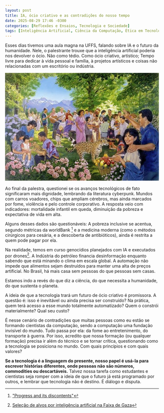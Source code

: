```yaml
---
layout: post
title: IA, ócio criativo e as contradições do nosso tempo
date: 2025-08-29 17:46 -0300
categories: [Reflexões e Ensaios, Tecnologia e Sociedade]
tags: [Inteligência Artificial, Ciência da Computação, Ética em Tecnologia, Cyberpunk, Responsabilidade Social, Sustentabilidade]
---
```


Esses dias tivemos uma aula magna na UFFS, falando sobre IA e o futuro da humanidade. Nele, o palestrante trouxe que a inteligência artificial poderia nos devolver o ócio. Não como tédio. Como ócio criativo, artístico; Tempo livre para dedicar à vida pessoal e família, à projetos artísticos e coisas não relacionadas com um escritório ou indústria.

![Desktop View](/assets/img/perfect-world.jpg)

Ao final da palestra, questionei se os avanços tecnológicos de fato significaram mais dignidade, lembrando da literatura cyberpunk. Mundos com carros voadores, chips que ampliam cérebros, mas ainda marcados por fome, violência e pelo controle corporativo. A resposta veio com indicadores: mortalidade infantil em queda, diminuição da pobreza e expectativa de vida em alta.

Alguns desses dados são questionáveis: A pobreza inclusive se acentua, segundo métricas da worldBank [^poverty-evaluation] e a medicina moderna (como o métodos cirúrgicos para cesária, e a descoberta de antibióticos), ainda é restrita a quem pode pagar por ela.

Na realidade, temos em curso genocídios planejados com IA e executados por drones[^gaza-IA]. A Indústria do petróleo financia desinformação enquanto sabendo que está minando o clima em escala global. A automação não impede que alimentos sejam destruídos para manter uma alta de preços artificial. No Brasil, há mais casa sem pessoas do que pessoas sem casas.

Estamos indo a revés do que diz a ciência, do que necessita a humanidade, do que sustenta o planeta.

A ideia de que a tecnologia trará um futuro de ócio criativo é promissora. A questão é: isso é inevitável ou ainda precisa ser construído? Na prática, quem terá acesso a esse mundo totalmente automatizado? Quem o constrói materialmente? Qual seu custo?

É nesse cenário de contradições que muitas pessoas como eu estão se formando cientistas da computação, sendo a computação uma fundação invisível do mundo. Tudo passa por ela: da fome ao entretenimento, do transporte à guerra. Por isso, acredito que nossa formação (ou qualquer formação) precisa ir além do técnico e se tornar crítica, questionando como a tecnologia se posiciona no mundo. Com quais princípios e com quais valores?

**Se a tecnologia é a linguagem do presente, nosso papel é usá-la para escrever histórias diferentes, onde pessoas não são números, commodities ou descartáveis.** Talvez nossa tarefa como estudantes e cientistas seja romper com a ideia de que o futuro já está programado por outros, e lembrar que tecnologia não é destino. É diálogo e disputa.

[^poverty-evaluation]: ["Progress and its discontents"](https://newint.org/features/2019/07/01/long-read-progress-and-its-discontents#behind-the-numbers)
[^gaza-IA]: [Seleção de alvos por inteligência artificial na Faixa de Gaza](https://en.wikipedia.org/wiki/AI-assisted_targeting_in_the_Gaza_Strip)
